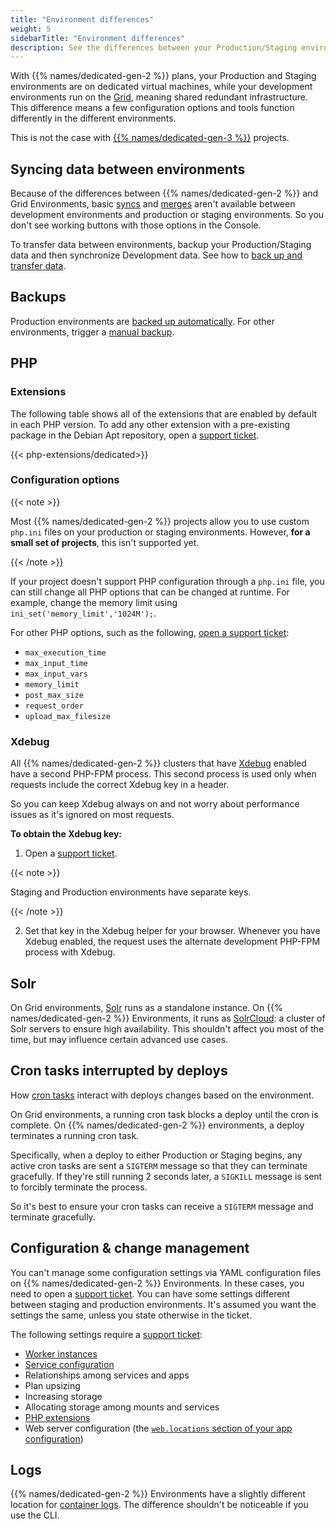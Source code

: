 ```yaml
---
title: "Environment differences"
weight: 5
sidebarTitle: "Environment differences"
description: See the differences between your Production/Staging environments (which are Dedicated Gen 2) and your development environments (which are Grid environments).
---
```


With {{% names/dedicated-gen-2 %}} plans, your Production and Staging environments are on dedicated virtual machines, while your development environments run on the [Grid](/glossary.md#grid), meaning shared redundant infrastructure. This difference means a few configuration options and tools function differently in the different environments.

This is not the case with [{{% names/dedicated-gen-3 %}}](/dedicated-environments/dedicated-gen-3/_index.md) projects.

## Syncing data between environments

Because of the differences between {{% names/dedicated-gen-2 %}} and Grid Environments,
basic [syncs](/glossary.md#sync) and [merges](/glossary.md#merge) aren't available between development environments and production or staging environments. So you don't see working buttons with those options in the Console.

To transfer data between environments, backup your Production/Staging data and then synchronize Development data. See how to [back up and transfer data](../../development/transfer-dedicated.md#synchronize-files-from-development-to-stagingproduction).

## Backups

Production environments are [backed up automatically](/environments/backup.md#backup-schedule).
For other environments, trigger a [manual backup](../../environments/backup.md).

## PHP

### Extensions

The following table shows all of the extensions that are enabled by default in each PHP version.
To add any other extension with a pre-existing package in the Debian Apt repository,
open a [support ticket](/learn/overview/get-support).

{{< php-extensions/dedicated>}}

### Configuration options

{{< note >}}

Most {{% names/dedicated-gen-2 %}} projects allow you to use custom `php.ini` files on your production or staging environments. However, **for a small set of projects**, this isn't supported yet.

{{< /note >}}


If your project doesn't support PHP configuration through a `php.ini` file,
you can still change all PHP options that can be changed at runtime.
For example, change the memory limit using `ini_set('memory_limit','1024M');`.

For other PHP options, such as the following, [open a support ticket](/learn/overview/get-support.md):

* `max_execution_time`
* `max_input_time`
* `max_input_vars`
* `memory_limit`
* `post_max_size`
* `request_order`
* `upload_max_filesize`

### Xdebug

All {{% names/dedicated-gen-2 %}} clusters that have [Xdebug](../../languages/php/xdebug.md) enabled have a second PHP-FPM process. This second process is used only when requests include the correct Xdebug key in a header.

So you can keep Xdebug always on and not worry about performance issues as it's ignored on most requests.

**To obtain the Xdebug key:**

1. Open a [support ticket](/learn/overview/get-support).

{{< note >}}

Staging and Production environments have separate keys.

{{< /note >}}

2. Set that key in the Xdebug helper for your browser. Whenever you have Xdebug enabled, the request uses the alternate development PHP-FPM process with Xdebug.

## Solr

On Grid environments, [Solr](../../add-services/solr.md) runs as a standalone instance.
On {{% names/dedicated-gen-2 %}} Environments, it runs as [SolrCloud](https://solr.apache.org/guide/6_6/solrcloud.html): a cluster of Solr servers to ensure high availability. This shouldn't affect you most of the time, but may influence certain advanced use cases.

## Cron tasks interrupted by deploys

How [cron tasks](/create-apps/app-reference/single-runtime-image.md#crons) interact with deploys changes based on the environment.

On Grid environments, a running cron task blocks a deploy until the cron is complete.
On {{% names/dedicated-gen-2 %}} environments, a deploy terminates a running cron task.

Specifically, when a deploy to either Production or Staging begins,
any active cron tasks are sent a `SIGTERM` message so that they can terminate gracefully.
If they're still running 2 seconds later, a `SIGKILL` message is sent to forcibly terminate the process.

So it's best to ensure your cron tasks can receive a `SIGTERM` message and terminate gracefully.

## Configuration & change management

You can't manage some configuration settings via YAML configuration files on {{% names/dedicated-gen-2 %}} Environments.
In these cases, you need to open a [support ticket](/learn/overview/get-support).
You can have some settings different between staging and production environments.
It's assumed you want the settings the same, unless you state otherwise in the ticket.

The following settings require a [support ticket](/learn/overview/get-support):

* [Worker instances](/create-apps/app-reference/single-runtime-image.md#workers)
* [Service configuration](../../add-services/_index.md)
* Relationships among services and apps
* Plan upsizing
* Increasing storage
* Allocating storage among mounts and services
* [PHP extensions](../../languages/php/extensions.md)
* Web server configuration (the [`web.locations` section of your app configuration](/create-apps/app-reference/single-runtime-image.md#locations))

## Logs

{{% names/dedicated-gen-2 %}} Environments have a slightly different location for [container logs](../../increase-observability/logs/access-logs.md). The difference shouldn't be noticeable if you use the CLI.

